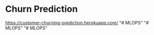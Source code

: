 # Churn Prediction


https://customer-churning-prediction.herokuapp.com/
"# MLOPS" 
"# MLOPS" 
"# MLOPS" 
